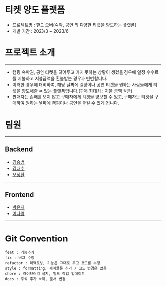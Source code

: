 
# 티켓 양도 플랫폼

- 프로젝트명 : 핸드 오버(숙박, 공연 외 다양한 티켓을 양도하는 플랫폼)
- 개발 기간 : 2023/3 ~ 2023/6


# 프로젝트 소개
<hr>

- 캠핑 숙박권, 공연 티켓을 끊어두고 가지 못하는 상황이 생겼을 경우에 일정 수수료를 지불하고 지불금액을 환불받는 경우가 빈번합니다.
- 이러한 경우에 대비하여, 해당 날짜에 캠핑이나 공연 티켓을 원하는 사람들에게 티켓을 양도해줄 수 있는 플랫폼입니다.(판매 최대치 : 지불 금액 원금)
- 판매자는 손해를 보지 않고 구매자에게 티켓을 양보할 수 있고, 구매자는 티켓을 구매하여 원하는 날짜에 캠핑이나 공연을 즐길 수 있게 됩니다.

# 팀원   
<hr>

## Backend
- [김승범](https://github.com/daily1313) 
- [김태수](https://github.com/kimtaesoo99)
- [오정환](https://github.com/poll9999)

<hr>

## Frontend
- [박은지](https://github.com/eunji0)
- [이나령](https://github.com/devryyeong)

<hr>

# Git Convention

```text
feat : 기능추가
fix : 버그 수정
refactor : 리팩토링, 기능은 그대로 두고 코드를 수정
style : formatting, 세미콜론 추가 / 코드 변경은 없음
chore : 라이브러리 설치, 빌드 작업 업데이트
docs : 주석 추가 삭제, 문서 변경
```



